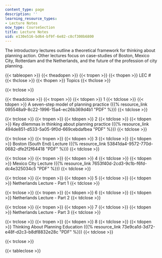 ```yaml
---
content_type: page
description: ''
learning_resource_types:
- Lecture Notes
ocw_type: CourseSection
title: Lecture Notes
uid: e130e516-bd64-bf9f-6e82-c8cf300b6800
---
```


The introductory lectures outline a theoretical framework for thinking about planning action. Other lectures focus on case-studies of Boston, Mexico City, Rotterdam and the Netherlands, and the future of the profession of city planning.

{{< tableopen >}}
{{< theadopen >}}
{{< tropen >}}
{{< thopen >}}
LEC #
{{< thclose >}}
{{< thopen >}}
Topics
{{< thclose >}}

{{< trclose >}}

{{< theadclose >}}
{{< tropen >}}
{{< tdopen >}}
1
{{< tdclose >}}
{{< tdopen >}}
A seven-step model of planning practice ({{% resource_link 095548a9-8c22-1996-15a4-ec26b369d4b1 "PDF" %}})
{{< tdclose >}}

{{< trclose >}}
{{< tropen >}}
{{< tdopen >}}
2
{{< tdclose >}}
{{< tdopen >}}
Key dilemmas in thinking about planning practice ({{% resource_link 494de851-d533-5a05-9f0d-669cebdafbea "PDF" %}})
{{< tdclose >}}

{{< trclose >}}
{{< tropen >}}
{{< tdopen >}}
3
{{< tdclose >}}
{{< tdopen >}}
Boston (South End) Lecture ({{% resource_link 53841da4-9572-770d-0682-dfe2f2f64418 "PDF" %}})
{{< tdclose >}}

{{< trclose >}}
{{< tropen >}}
{{< tdopen >}}
4
{{< tdclose >}}
{{< tdopen >}}
Mexico City Lecture ({{% resource_link 7653f40d-2cd3-9c1b-f6fd-dc4e325034c5 "PDF" %}})
{{< tdclose >}}

{{< trclose >}}
{{< tropen >}}
{{< tdopen >}}
5
{{< tdclose >}}
{{< tdopen >}}
Netherlands Lecture - Part 1
{{< tdclose >}}

{{< trclose >}}
{{< tropen >}}
{{< tdopen >}}
6
{{< tdclose >}}
{{< tdopen >}}
Netherlands Lecture - Part 2
{{< tdclose >}}

{{< trclose >}}
{{< tropen >}}
{{< tdopen >}}
7
{{< tdclose >}}
{{< tdopen >}}
Netherlands Lecture - Part 3
{{< tdclose >}}

{{< trclose >}}
{{< tropen >}}
{{< tdopen >}}
8
{{< tdclose >}}
{{< tdopen >}}
Thinking About Planning Education ({{% resource_link 73e9ca1d-3d72-e48f-d2c3-b8df8832e28c "PDF" %}})
{{< tdclose >}}

{{< trclose >}}

{{< tableclose >}}